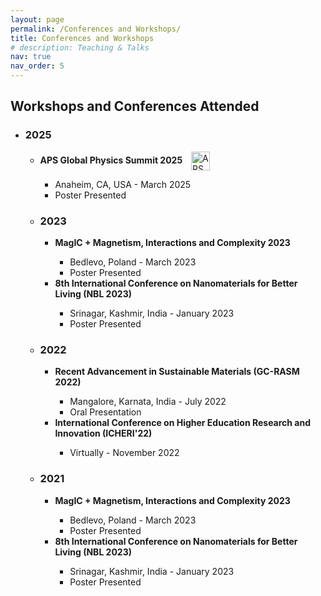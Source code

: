 ```yaml
---
layout: page
permalink: /Conferences and Workshops/
title: Conferences and Workshops
# description: Teaching & Talks
nav: true
nav_order: 5
---
```



<h2>Workshops and Conferences Attended</h2>

<ul>
    <li>
        <h3>2025</h3>
        <ul>
            <li>
                <b>APS Global Physics Summit 2025</b>
                <img src="assets/img/logo/aps2025.jpeg" alt="APS Global Physics Summit 2025 Logo" style="width:30px;height:30px;vertical-align:middle;margin-left:10px;">
            </li>
            <ul>
                <li>Anaheim, CA, USA - March 2025</li>
                <li>Poster Presented</li>
            </ul>
    </li>
    <li>
        <h3>2023</h3>
        <ul>
            <li><b>MagIC + Magnetism, Interactions and Complexity 2023</b></li>
            <ul>
                <li>Bedlevo, Poland - March 2023</li>
                <li>Poster Presented</li>
            </ul>
            <li><b>8th International Conference on Nanomaterials for Better Living (NBL 2023)</b></li>
            <ul>
                <li>Srinagar, Kashmir, India - January 2023</li>
                <li>Poster Presented</li>
            </ul>
        </ul>
    </li>
    <li>
        <h3>2022</h3>
        <ul>
            <li><b>Recent Advancement in Sustainable Materials (GC-RASM 2022)</b></li>
            <ul>
                <li>Mangalore, Karnata, India - July 2022</li>
                <li>Oral Presentation</li>
            </ul>
            <li><b>International Conference on Higher Education Research and Innovation (ICHERI'22)</b></li>
            <ul>
                <li>Virtually - November 2022</li>
            </ul>
        </ul>
    </li>
    <li>
        <h3>2021</h3>
        <ul>
            <li><b>MagIC + Magnetism, Interactions and Complexity 2023</b></li>
            <ul>
                <li>Bedlevo, Poland - March 2023</li>
                <li>Poster Presented</li>
            </ul>
            <li><b>8th International Conference on Nanomaterials for Better Living (NBL 2023)</b></li>
            <ul>
                <li>Srinagar, Kashmir, India - January 2023</li>
                <li>Poster Presented</li>
            </ul>
        </ul>
    </li>
</ul>

